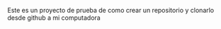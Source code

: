  Este es un proyecto de prueba de como crear
un repositorio y clonarlo desde github a mi computadora
